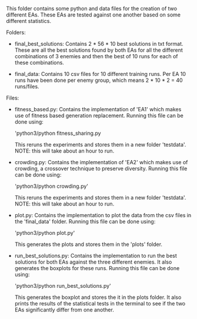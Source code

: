 This folder contains some python and data files for the creation of two different
EAs. These EAs are tested against one another based on some different statistics.

Folders:
  - final_best_solutions:
      Contains 2 * 56 * 10 best solutions in txt format. These are all the best
      solutions found by both EAs for all the different combinations of 3
      enemies and then the best of 10 runs for each of these combinations.

  - final_data:
      Contains 10 csv files for 10 different training runs. Per EA 10 runs have
      been done per enemy group, which means 2 * 10 * 2 = 40 runs/files.

Files:
  - fitness_based.py:
      Contains the implementation of 'EA1' which makes use of fitness based
      generation replacement. Running this file can be done using:

      'python3/python fitness_sharing.py

      This reruns the experiments and stores them in a new folder 'testdata'.
      NOTE: this will take about an hour to run.


  - crowding.py:
      Contains the implementation of 'EA2' which makes use of crowding, a
      crossover technique to preserve diversity.
      Running this file can be done using:

      'python3/python crowding.py'

      This reruns the experiments and stores them in a new folder 'testdata'.
      NOTE: this will take about an hour to run.

  - plot.py:
      Contains the implementation to plot the data from the csv files in the
      'final_data' folder. Running this file can be done using:

      'python3/python plot.py'

      This generates the plots and stores them in the 'plots' folder.

  - run_best_solutions.py:
      Contains the implementation to run the best solutions for both EAs against
      the three different enemies. It also generates the boxplots for these runs.
      Running this file can be done using:

      'python3/python run_best_solutions.py'

      This generates the boxplot and stores the it in the plots folder. It also
      prints the results of the statistical tests in the terminal to see if the
      two EAs significantly differ from one another.
